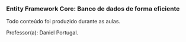 ### Entity Framework Core: Banco de dados de forma eficiente

Todo conteúdo foi produzido durante as aulas.

Professor(a): Daniel Portugal.